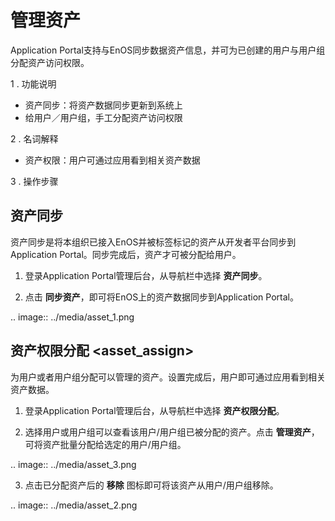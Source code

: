 # 管理资产

Application Portal支持与EnOS同步数据资产信息，并可为已创建的用户与用户组分配资产访问权限。

1 . 功能说明

- 资产同步：将资产数据同步更新到系统上
- 给用户／用户组，手工分配资产访问权限

2 . 名词解释

- 资产权限：用户可通过应用看到相关资产数据

3 . 操作步骤


## 资产同步

资产同步是将本组织已接入EnOS并被标签标记的资产从开发者平台同步到Application Portal。同步完成后，资产才可被分配给用户。

1. 登录Application Portal管理后台，从导航栏中选择 **资产同步**。

2. 点击 **同步资产**，即可将EnOS上的资产数据同步到Application Portal。

  .. image:: ../media/asset_1.png



## 资产权限分配 <asset_assign>

为用户或者用户组分配可以管理的资产。设置完成后，用户即可通过应用看到相关资产数据。

1. 登录Application Portal管理后台，从导航栏中选择 **资产权限分配**。

2. 选择用户或用户组可以查看该用户/用户组已被分配的资产。点击 **管理资产**，可将资产批量分配给选定的用户/用户组。

  .. image:: ../media/asset_3.png

3. 点击已分配资产后的 **移除** 图标即可将该资产从用户/用户组移除。

  .. image:: ../media/asset_2.png



<!-- end -->
